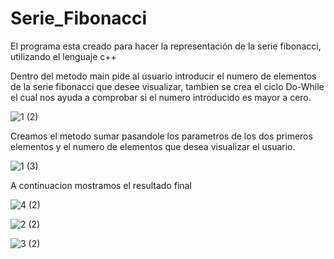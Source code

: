 # Serie_Fibonacci
El programa esta creado para hacer la representación de la serie fibonacci, utilizando el lenguaje c++

Dentro del metodo main pide al usuario introducir el numero de elementos de la serie fibonacci que desee visualizar, tambien se crea el ciclo Do-While el cual nos ayuda a 
comprobar si el numero introducido es mayor a cero.


![1 (2)](https://user-images.githubusercontent.com/71079322/94578805-c073b080-023d-11eb-8853-59cb2c57ea59.png)

Creamos el metodo sumar pasandole los parametros de los dos primeros elementos y el numero de elementos que desea visualizar el usuario. 

![1 (3)](https://user-images.githubusercontent.com/71079322/94579617-a5557080-023e-11eb-96d7-002441587e95.png)

A continuacion mostramos el resultado final 

![4 (2)](https://user-images.githubusercontent.com/71079322/94581768-0ed67e80-0241-11eb-9ca9-51b615c4c747.png)

![2 (2)](https://user-images.githubusercontent.com/71079322/94580244-4e03d000-023f-11eb-9c55-f1a8eb6d7863.png)

![3 (2)](https://user-images.githubusercontent.com/71079322/94581120-501a5e80-0240-11eb-8bef-da12e1b8ffe5.png)
